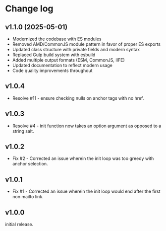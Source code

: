 # Change log

## v1.1.0 (2025-05-01)

- Modernized the codebase with ES modules
- Removed AMD/CommonJS module pattern in favor of proper ES exports
- Updated class structure with private fields and modern syntax
- Replaced Gulp build system with esbuild
- Added multiple output formats (ESM, CommonJS, IIFE)
- Updated documentation to reflect modern usage
- Code quality improvements throughout

## v1.0.4

- Resolve #11 - ensure checking nulls on anchor tags with no href.

## v1.0.3

- Resolve #4 - init function now takes an option argument as opposed to a string salt.

## v1.0.2

- Fix #2 - Corrected an issue wherein the init loop was too greedy with anchor selection.

## v1.0.1

- Fix #1 - Corrected an issue wherein the init loop would end after the first non mailto link.

## v1.0.0

initial release.
